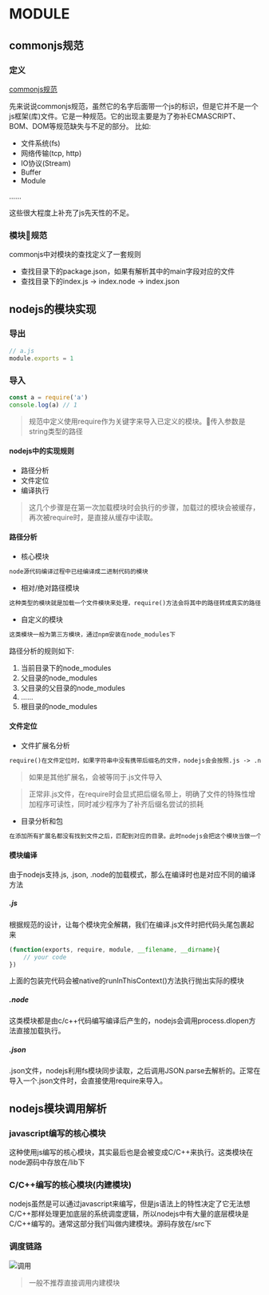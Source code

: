 # MODULE

## commonjs规范

### 定义

[commonjs规范](http://wiki.commonjs.org/wiki/CommonJS)

先来说说commonjs规范，虽然它的名字后面带一个js的标识，但是它并不是一个js框架(库)文件。它是一种规范。它的出现主要是为了弥补ECMASCRIPT、BOM、DOM等规范缺失与不足的部分。
比如:

* 文件系统(fs)
* 网络传输(tcp, http)
* IO协议(Stream)
* Buffer
* Module

......

这些很大程度上补充了js先天性的不足。

### 模块规范

commonjs中对模块的查找定义了一套规则

* 查找目录下的package.json，如果有解析其中的main字段对应的文件
* 查找目录下的index.js -> index.node -> index.json

## nodejs的模块实现


### 导出

```js
// a.js
module.exports = 1
```

### 导入

```js
const a = require('a')
console.log(a) // 1
```

> 规范中定义使用require作为关键字来导入已定义的模块。传入参数是string类型的路径

#### nodejs中的实现规则

* 路径分析
* 文件定位
* 编译执行

> 这几个步骤是在第一次加载模块时会执行的步骤，加载过的模块会被缓存，再次被require时，是直接从缓存中读取。


#### 路径分析

* 核心模块

```txt
node源代码编译过程中已经编译成二进制代码的模块
```

* 相对/绝对路径模块

```txt
这种类型的模块就是加载一个文件模块来处理，require()方法会将其中的路径转成真实的路径的去索引，找到对应的模块编译执行。
```

* 自定义的模块

```txt
这类模块一般为第三方模块，通过npm安装在node_modules下
```

路径分析的规则如下:

1. 当前目录下的node_modules
1. 父目录的node_modules
1. 父目录的父目录的node_modules
1. ......
1. 根目录的node_modules

#### 文件定位

* 文件扩展名分析

```txt
require()在文件定位时，如果字符串中没有携带后缀名的文件，nodejs会会按照.js -> .node -> .json顺序自动添加后缀名尝试读取文件。
```

> 如果是其他扩展名，会被等同于.js文件导入

> 正常非.js文件，在require时会显式把后缀名带上，明确了文件的特殊性增加程序可读性，同时减少程序为了补齐后缀名尝试的损耗

* 目录分析和包

```txt
在添加所有扩展名都没有找到文件之后，匹配到对应的目录。此时nodejs会把这个模块当做一个包来出来。(按照commonjs规范来查找)
```

#### 模块编译

由于nodejs支持.js, .json, .node的加载模式，那么在编译时也是对应不同的编译方法


##### .js

根据规范的设计，让每个模块完全解耦，我们在编译.js文件时把代码头尾包裹起来

```js
(function(exports, require, module, __filename, __dirname){
    // your code
})
```

上面的包装完代码会被native的runInThisContext()方法执行抛出实际的模块


##### .node

这类模块都是由c/c++代码编写编译后产生的，nodejs会调用process.dlopen方法直接加载执行。

##### .json

.json文件，nodejs利用fs模块同步读取，之后调用JSON.parse去解析的。正常在导入一个.json文件时，会直接使用require来导入。

## nodejs模块调用解析

### javascript编写的核心模块

这种使用js编写的核心模块，其实最后也是会被变成C/C++来执行。这类模块在node源码中存放在/lib下

### C/C++编写的核心模块(内建模块)
nodejs虽然是可以通过javascript来编写，但是js语法上的特性决定了它无法想C/C++那样处理更加底层的系统调度逻辑，所以nodejs中有大量的底层模块是C/C++编写的。通常这部分我们叫做内建模块。源码存放在/src下

### 调度链路

![调用](http://studzw.github.io/nodejs/module.jpeg)

> 一般不推荐直接调用内建模块





















